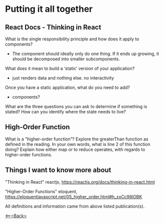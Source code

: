 # Putting it all together

## React Docs - Thinking in React

What is the single responsibility principle and how does it apply to components?

-  The component should ideally only do one thing. If it ends up growing, it should be decomposed into smaller subcomponents. 

What does it mean to build a ‘static’ version of your application?

- just renders data and nothing else. no interactivity

Once you have a static application, what do you need to add?

- components?

What are the three questions you can ask to determine if something is stated?
How can you identify where the state needs to live?
## High-Order Function 

What is a “higher-order function”?
Explore the greaterThan function as defined in the reading. In your own words, what is line 2 of this function doing?
Explain how either map or to reduce operates, with regards to higher-order functions.

## Things I want to know more about

"Thinking in React" reactjs, <https://reactjs.org/docs/thinking-in-react.html>

"Higher-Order Functions" eloquent, <https://eloquentjavascript.net/05_higher_order.html#h_xxCc98lOBK>

All definitions and information came from above listed publication(s).

[<===Back>](README.md)
